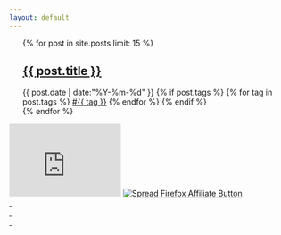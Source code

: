 ```yaml
---
layout: default
---
```


<div>
  <ul class="listing">
  {% for post in site.posts limit: 15 %}
  <article class="content">
    <section class="title">
      <h2><a href="{{ post.url }}">{{ post.title }}</a></h2>
    </section>
    <section class="meta">
    <span class="time">
      <time datetime="{{ post.date | date:"%Y-%m-%d" }}">{{ post.date | date:"%Y-%m-%d" }}</time>
    </span>
    {% if post.tags %}
    <span class="tags">
      {% for tag in post.tags %}
      <a href="/tags.html#{{ tag }}" title="{{ tag }}">#{{ tag }}</a>
      {% endfor %}
    </span>
    {% endif %}
    </section>
  </article>
  {% endfor %}
  </ul>
  <div class="sidebar">
        <iframe src="http://githubbadge.appspot.com/badge/freetstar?s=1&a=0" style="border: 0;height: 130px;width: 200px;overflow: hidden;"></iframe>
        <a href="http://firefox.com.cn/"><img border="0" alt="Spread Firefox Affiliate Button" src="http://firefox.com.cn/static/images/about/spread/110-30orange.png"></a>
        <script type="text/javascript" src="http://www.douban.com/service/badge/freetstar/?show=collection&amp;select=favorite&amp;n=10&amp;columns=2" ></script> 

<script type="text/javascript"><!--
google_ad_client = "ca-pub-7623790890973408";
/* ad1 */
google_ad_slot = "7024979808";
google_ad_width = 200;
google_ad_height = 200;
//-->
</script>
<script type="text/javascript"
src="http://pagead2.googlesyndication.com/pagead/show_ads.js">
</script>
  </div>

  <div class="center">
      <a href="/archive.html" class="circle-wrapper">
      <div class="circle">&nbsp;</div>
      <div class="circle">&nbsp;</div>
      <div class="circle">&nbsp;</div>
      </a>
  </div>
</div>
